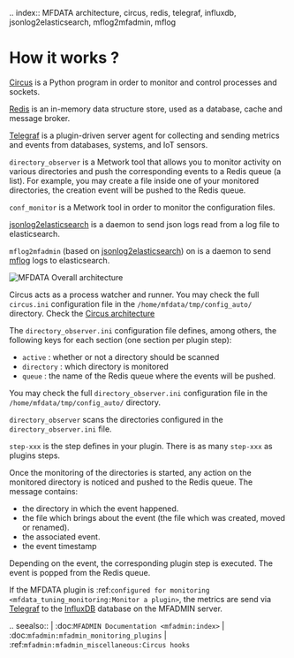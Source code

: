 .. index:: MFDATA architecture, circus, redis, telegraf, influxdb, jsonlog2elasticsearch, mflog2mfadmin, mflog
# How it works ?


[Circus](https://circus.readthedocs.io/en/latest/) is a Python program in order to monitor and control processes and sockets.

[Redis](https://redis.io/) is an in-memory data structure store, used as a database, cache and message broker.

[Telegraf](https://docs.influxdata.com/telegraf/) is a plugin-driven server agent for collecting and sending metrics and events from databases, systems, and IoT sensors.

`directory_observer` is a Metwork tool that allows you to monitor activity on various directories and push the corresponding events to a Redis queue (a list). For example, you may create a file inside one of your monitored directories, the creation event will be pushed to the Redis queue.

`conf_monitor` is a Metwork tool in order to monitor the configuration files.

[jsonlog2elasticsearch](https://github.com/metwork-framework/jsonlog2elasticsearch) is a daemon to send json logs read from a log file to elasticsearch.

`mflog2mfadmin` (based on [jsonlog2elasticsearch](https://github.com/metwork-framework/jsonlog2elasticsearch)) on is a daemon to send [mflog](https://github.com/metwork-framework/mflog) logs to elasticsearch.


![MFDATA Overall architecture](./_images/overall_architecture.svg)

Circus acts as a process watcher and runner. You may check the full `circus.ini` configuration file in the `/home/mfdata/tmp/config_auto/` directory. Check the [Circus architecture](https://circus.readthedocs.io/en/latest/design/architecture/)


The `directory_observer.ini` configuration file defines, among others, the following keys for each section (one section per plugin step):
- `active` : whether or not a directory should be scanned
- `directory` : which directory is monitored
- `queue` :  the name of the Redis queue where the events will be pushed.

You may check the full `directory_observer.ini` configuration file in the `/home/mfdata/tmp/config_auto/` directory.

`directory_observer` scans the directories configured in the `directory_observer.ini` file.

`step-xxx` is the step defines in your plugin.  There is as many `step-xxx` as plugins steps.


Once the monitoring of the directories is started, any action on the monitored directory is noticed and pushed to the Redis queue. The message contains:

- the directory in which the event happened.
- the file which brings about the event (the file which was created, moved or renamed).
- the associated event.
- the event timestamp


Depending on the event, the corresponding plugin step is executed. The event is popped from the Redis queue.

If the MFDATA plugin is :ref:`configured for monitoring <mfdata_tuning_monitoring:Monitor a plugin>`, the metrics are send via [Telegraf](https://docs.influxdata.com/telegraf/) to the [InfluxDB](https://docs.influxdata.com/influxdb/) database on the MFADMIN server.

.. seealso::
    | :doc:`MFADMIN Documentation <mfadmin:index>`
    | :doc:`mfadmin:mfadmin_monitoring_plugins`
    | :ref:`mfadmin:mfadmin_miscellaneous:Circus hooks` 

<!--
Intentional comment to prevent m2r from generating bad rst statements when the file ends with a block .. xxx ::
-->